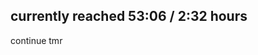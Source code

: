 ## currently reached 53:06 / 2:32 hours

continue tmr

<!-- Issue: height of the sidebar contact next is static px not dynamic %, not working well with small devices -->
